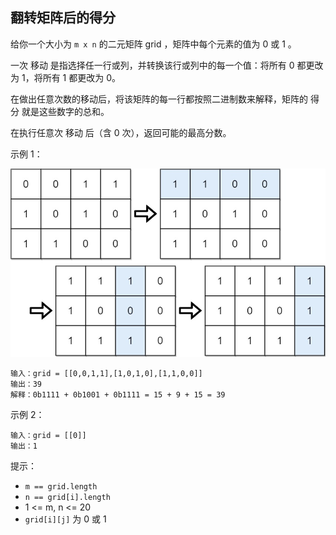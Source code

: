 ## 翻转矩阵后的得分

给你一个大小为 `m x n` 的二元矩阵 grid ，矩阵中每个元素的值为 0 或 1 。

一次 移动 是指选择任一行或列，并转换该行或列中的每一个值：将所有 0 都更改为 1，将所有 1 都更改为 0。

在做出任意次数的移动后，将该矩阵的每一行都按照二进制数来解释，矩阵的 得分 就是这些数字的总和。

在执行任意次 移动 后（含 0 次），返回可能的最高分数。

示例 1：

![](../images/861.score-after-flipping-matrix.png)

```
输入：grid = [[0,0,1,1],[1,0,1,0],[1,1,0,0]]
输出：39
解释：0b1111 + 0b1001 + 0b1111 = 15 + 9 + 15 = 39
```

示例 2：

```
输入：grid = [[0]]
输出：1
```

提示：

* `m == grid.length`
* `n == grid[i].length`
* 1 <= m, n <= 20
* `grid[i][j]` 为 0 或 1